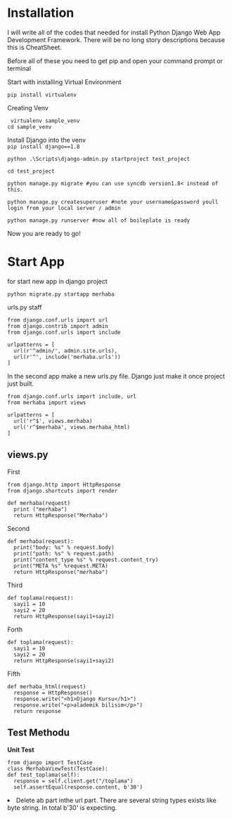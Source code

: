 <h1>Installation</h1>

I will write all of the codes that needed for install Python Django Web App Development Framework. There will be no long story descriptions because this is CheatSheet.

Before all of these you need to get pip and open your command prompt or terminal

Start with installing Virtual Environment<br/>

`pip install virtualenv`
<br/>

Creating Venv

`
virtualenv sample_venv`<br/>
`cd sample_venv`<br/>

Install Django into the venv<br/>
`pip install django==1.8`

```
python .\Scripts\django-admin.py startproject test_project

cd test_project

python manage.py migrate #you can use syncdb version1.8< instead of this.

python manage.py createsuperuser #note your username&password youll login from your local server / admin

python manage.py runserver #now all of boileplate is ready

```
Now you are ready to go!

<h1>Start App</h1>

for start new app in django project

`python migrate.py startapp merhaba`

urls.py staff
```
from django.conf.urls import url
from django.contrib import admin
from django.conf.urls import include

urlpatterns = [ 
  url(r'^admin/', admin.site.urls),
  url(r'^', include('merhaba.urls'))
]
```
In the second app make a new urls.py file. Django just make it once project just built.

```
from django.conf.urls import include, url 
from merhaba import views

urlpatterns = [
  url('r^$', views.merhaba)
  url('r^$merhaba', views.merhaba_html)
]
```
<h2>views.py</h2> 
First

```
from django.http import HttpResponse
from django.shortcuts import render

def merhaba(request)
  print ("merhaba")
  return HttpResponse("Merhaba")
```
Second
```
def merhaba(request):
  print("body: %s" % request.body)
  print("path: %s" % request.path)
  print("content_type %s" % request.content_try)
  print("META %s" %request.META)
  return HttpResponse("merhaba")
```
Third
```
def toplama(request):
  sayi1 = 10
  sayi2 = 20
  return HttpResponse(sayi1+sayi2)
```
Forth

```
def toplama(request):
  sayi1 = 10
  sayi2 = 20
  return HttpResponse(sayi1+sayi2)
```
Fifth
```
def merhaba_html(request)
  response = HttpResponse()
  response.write("<h1>Django Kursu</h1>")
  response.write("<p>alademik bilisim</p>")
  return response
```

<h2>Test Methodu</h2>
<strong>Unit Test</strong>

```
from django import TestCase
class MerhabaViewTest(TestCase):
def test_toplama(self):
  response = self.client.get("/toplama")
  self.assertEqual(response.content, b'30')
```

<li>Delete ab part inthe url part. There are several string types exists like byte string. In total b'30' is expecting.</li>
  
